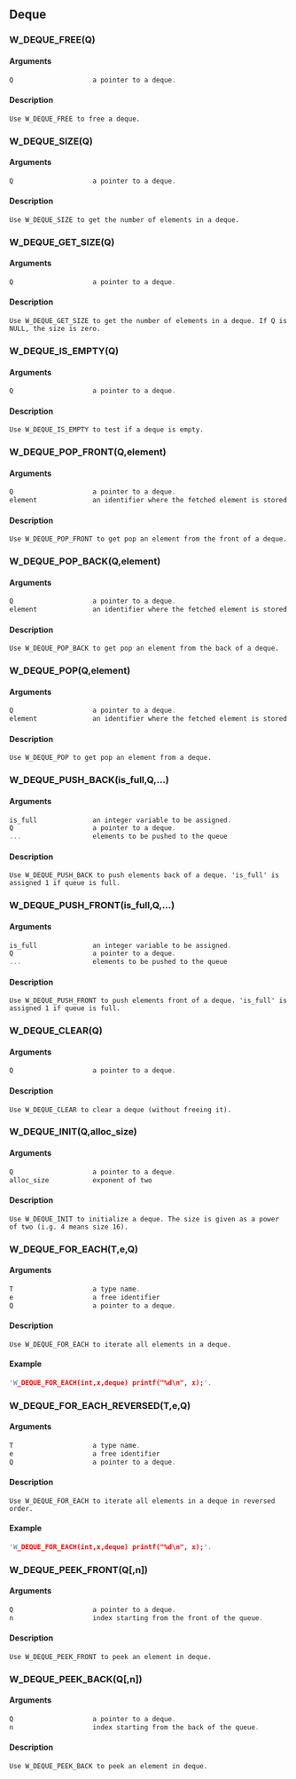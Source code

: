 ## Deque
    
### W_DEQUE_FREE(Q)
#### Arguments
```C
Q                    a pointer to a deque.
```
#### Description
    Use W_DEQUE_FREE to free a deque.
    
### W_DEQUE_SIZE(Q)
#### Arguments
```C
Q                    a pointer to a deque.
```
#### Description
    Use W_DEQUE_SIZE to get the number of elements in a deque.
    
### W_DEQUE_GET_SIZE(Q)
#### Arguments
```C
Q                    a pointer to a deque.
```
#### Description
    Use W_DEQUE_GET_SIZE to get the number of elements in a deque. If Q is NULL, the size is zero.
    
### W_DEQUE_IS_EMPTY(Q)
#### Arguments
```C
Q                    a pointer to a deque.
```
#### Description
    Use W_DEQUE_IS_EMPTY to test if a deque is empty.
    
### W_DEQUE_POP_FRONT(Q,element)
#### Arguments
```C
Q                    a pointer to a deque.
element              an identifier where the fetched element is stored
```
#### Description
    Use W_DEQUE_POP_FRONT to get pop an element from the front of a deque.
    
### W_DEQUE_POP_BACK(Q,element)
#### Arguments
```C
Q                    a pointer to a deque.
element              an identifier where the fetched element is stored
```
#### Description
    Use W_DEQUE_POP_BACK to get pop an element from the back of a deque.
    
### W_DEQUE_POP(Q,element)
#### Arguments
```C
Q                    a pointer to a deque.
element              an identifier where the fetched element is stored
```
#### Description
    Use W_DEQUE_POP to get pop an element from a deque.
    
### W_DEQUE_PUSH_BACK(is_full,Q,...)
#### Arguments
```C
is_full              an integer variable to be assigned.
Q                    a pointer to a deque.
...                  elements to be pushed to the queue
```
#### Description
    Use W_DEQUE_PUSH_BACK to push elements back of a deque. 'is_full' is assigned 1 if queue is full.
    
### W_DEQUE_PUSH_FRONT(is_full,Q,...)
#### Arguments
```C
is_full              an integer variable to be assigned.
Q                    a pointer to a deque.
...                  elements to be pushed to the queue
```
#### Description
    Use W_DEQUE_PUSH_FRONT to push elements front of a deque. 'is_full' is assigned 1 if queue is full.
    
### W_DEQUE_CLEAR(Q)
#### Arguments
```C
Q                    a pointer to a deque.
```
#### Description
    Use W_DEQUE_CLEAR to clear a deque (without freeing it).
    
### W_DEQUE_INIT(Q,alloc_size)
#### Arguments
```C
Q                    a pointer to a deque.
alloc_size           exponent of two
```
#### Description
    Use W_DEQUE_INIT to initialize a deque. The size is given as a power of two (i.g. 4 means size 16).
    
### W_DEQUE_FOR_EACH(T,e,Q)
#### Arguments
```C
T                    a type name.
e                    a free identifier
Q                    a pointer to a deque.
```
#### Description
    Use W_DEQUE_FOR_EACH to iterate all elements in a deque.
#### Example
```C
'W_DEQUE_FOR_EACH(int,x,deque) printf("%d\n", x);'.
```
    
### W_DEQUE_FOR_EACH_REVERSED(T,e,Q)
#### Arguments
```C
T                    a type name.
e                    a free identifier
Q                    a pointer to a deque.
```
#### Description
    Use W_DEQUE_FOR_EACH to iterate all elements in a deque in reversed order.
#### Example
```C
'W_DEQUE_FOR_EACH(int,x,deque) printf("%d\n", x);'.
```
    
### W_DEQUE_PEEK_FRONT(Q[,n])
#### Arguments
```C
Q                    a pointer to a deque.
n                    index starting from the front of the queue.
```
#### Description
    Use W_DEQUE_PEEK_FRONT to peek an element in deque.
    
### W_DEQUE_PEEK_BACK(Q[,n])
#### Arguments
```C
Q                    a pointer to a deque.
n                    index starting from the back of the queue.
```
#### Description
    Use W_DEQUE_PEEK_BACK to peek an element in deque.

